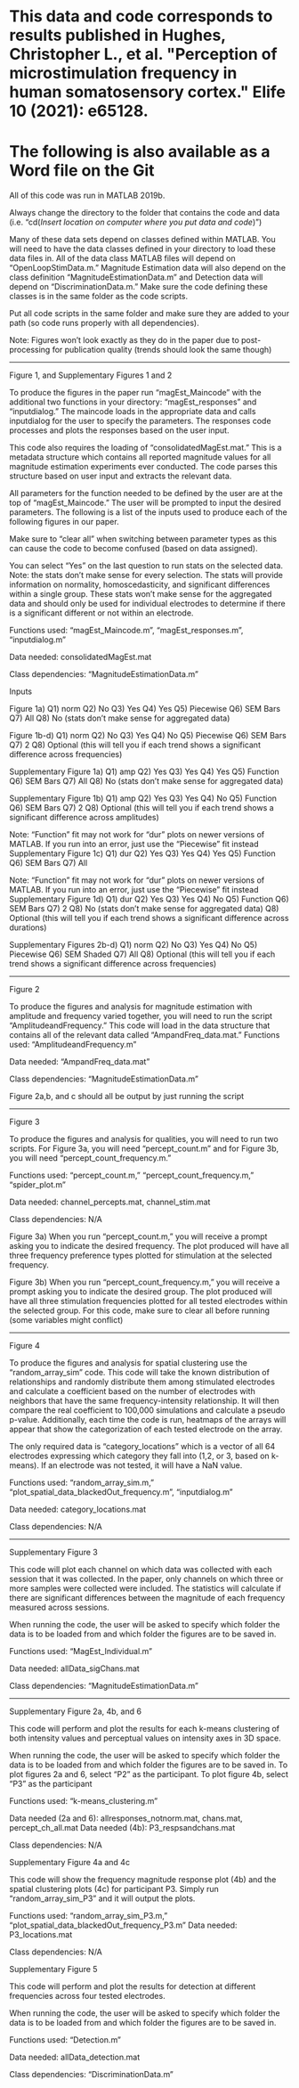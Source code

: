 # This data and code corresponds to results published in Hughes, Christopher L., et al. "Perception of microstimulation frequency in human somatosensory cortex." Elife 10 (2021): e65128.
# The following is also available as a Word file on the Git

All of this code was run in MATLAB 2019b. 

Always change the directory to the folder that contains the code and data (i.e. “cd(*Insert location on computer where you put data and code*)”)

Many of these data sets depend on classes defined within MATLAB. You will need to have the data classes defined in your directory to load these data files in. All of the data class MATLAB files will depend on “OpenLoopStimData.m.” Magnitude Estimation data will also depend on the class definition “MagnitudeEstimationData.m” and Detection data will depend on “DiscriminationData.m.” Make sure the code defining these classes is in the same folder as the code scripts.

Put all code scripts in the same folder and make sure they are added to your path (so code runs properly with all dependencies).

Note: Figures won’t look exactly as they do in the paper due to post-processing for publication quality (trends should look the same though)

---------------------------------------------------------------------------------------------------------------------------------------------------------

Figure 1, and Supplementary Figures 1 and 2

To produce the figures in the paper run “magEst_Maincode” with the additional two functions in your directory: “magEst_responses” and “inputdialog.” The maincode loads in the appropriate data and calls inputdialog for the user to specify the parameters. The responses code processes and plots the responses based on the user input. 

This code also requires the loading of “consolidatedMagEst.mat.” This is a metadata structure which contains all reported magnitude values for all magnitude estimation experiments ever conducted. The code parses this structure based on user input and extracts the relevant data. 

All parameters for the function needed to be defined by the user are at the top of “magEst_Maincode.” The user will be prompted to input the desired parameters. The following is a list of the inputs used to produce each of the following figures in our paper. 

Make sure to “clear all” when switching between parameter types as this can cause the code to become confused (based on data assigned). 

You can select “Yes” on the last question to run stats on the selected data. Note: the stats don’t make sense for every selection. The stats will provide information on normality, homoscedasticity, and significant differences within a single group. These stats won’t make sense for the aggregated data and should only be used for individual electrodes to determine if there is a significant different or not within an electrode.  

Functions used: “magEst_Maincode.m”, “magEst_responses.m”, “inputdialog.m”

Data needed: consolidatedMagEst.mat

Class dependencies: “MagnitudeEstimationData.m”


Inputs

Figure 1a) 
Q1) norm
Q2) No
Q3) Yes
Q4) Yes
Q5) Piecewise
Q6) SEM Bars
Q7) All
Q8) No (stats don’t make sense for aggregated data)

Figure 1b-d)
Q1) norm
Q2) No
Q3) Yes
Q4) No
Q5) Piecewise
Q6) SEM Bars
Q7) 2
Q8) Optional (this will tell you if each trend shows a significant difference across frequencies)

Supplementary Figure 1a) 
Q1) amp
Q2) Yes
Q3) Yes
Q4) Yes
Q5) Function
Q6) SEM Bars
Q7) All 
Q8) No (stats don’t make sense for aggregated data)

Supplementary Figure 1b)
Q1) amp
Q2) Yes
Q3) Yes
Q4) No
Q5) Function
Q6) SEM Bars
Q7) 2
Q8) Optional (this will tell you if each trend shows a significant difference across amplitudes)

Note: “Function” fit may not work for “dur” plots on newer versions of MATLAB. If you run into an error, just use the “Piecewise” fit instead
Supplementary Figure 1c)
Q1) dur
Q2) Yes
Q3) Yes
Q4) Yes
Q5) Function
Q6) SEM Bars
Q7) All

Note: “Function” fit may not work for “dur” plots on newer versions of MATLAB. If you run into an error, just use the “Piecewise” fit instead
Supplementary Figure 1d)
Q1) dur
Q2) Yes
Q3) Yes
Q4) No
Q5) Function
Q6) SEM Bars
Q7) 2
Q8) No (stats don’t make sense for aggregated data)
Q8) Optional (this will tell you if each trend shows a significant difference across durations)

Supplementary Figures 2b-d)
Q1) norm
Q2) No
Q3) Yes
Q4) No
Q5) Piecewise
Q6) SEM Shaded
Q7) All
Q8) Optional (this will tell you if each trend shows a significant difference across frequencies)

------------------------------------------------------------------------------------------------------------------------------------------
Figure 2

To produce the figures and analysis for magnitude estimation with amplitude and frequency varied together, you will need to run the script “AmplitudeandFrequency.” This code will load in the data structure that contains all of the relevant data called “AmpandFreq_data.mat.” 
Functions used: “AmplitudeandFrequency.m”

Data needed: “AmpandFreq_data.mat”

Class dependencies: “MagnitudeEstimationData.m”

Figure 2a,b, and c should all be output by just running the script


------------------------------------------------------------------------------------------------------------------------------------------
Figure 3

To produce the figures and analysis for qualities, you will need to run two scripts. For Figure 3a, you will need “percept_count.m” and for Figure 3b, you will need “percept_count_frequency.m.”

Functions used: “percept_count.m,” “percept_count_frequency.m,” “spider_plot.m”

Data needed: channel_percepts.mat, channel_stim.mat

Class dependencies: N/A

Figure 3a)
When you run “percept_count.m,” you will receive a prompt asking you to indicate the desired frequency. The plot produced will have all three frequency preference types plotted for stimulation at the selected frequency.

Figure 3b)
When you run “percept_count_frequency.m,” you will receive a prompt asking you to indicate the desired group. The plot produced will have all three stimulation frequencies plotted for all tested electrodes within the selected group. For this code, make sure to clear all before running (some variables might conflict)

------------------------------------------------------------------------------------------------------------------------------------------

Figure 4

To produce the figures and analysis for spatial clustering use the “random_array_sim” code. This code will take the known distribution of relationships and randomly distribute them among stimulated electrodes and calculate a coefficient based on the number of electrodes with neighbors that have the same frequency-intensity relationship. It will then compare the real coefficient to 100,000 simulations and calculate a pseudo p-value.  Additionally, each time the code is run, heatmaps of the arrays will appear that show the categorization of each tested electrode on the array. 

The only required data is “category_locations” which is a vector of all 64 electrodes expressing which category they fall into (1,2, or 3, based on k-means). If an electrode was not tested, it will have a NaN value. 

Functions used: “random_array_sim.m,” “plot_spatial_data_blackedOut_frequency.m”, “inputdialog.m” 

Data needed: category_locations.mat

Class dependencies: N/A

------------------------------------------------------------------------------------------------------------------------------------------
Supplementary Figure 3

This code will plot each channel on which data was collected with each session that it was collected. In the paper, only channels on which three or more samples were collected were included. The statistics will calculate if there are significant differences between the magnitude of each frequency measured across sessions. 

When running the code, the user will be asked to specify which folder the data is to be loaded from and which folder the figures are to be saved in. 

Functions used: “MagEst_Individual.m”

Data needed: allData_sigChans.mat

Class dependencies: “MagnitudeEstimationData.m”

------------------------------------------------------------------------------------------------------------------------------------------

Supplementary Figure 2a, 4b, and 6

This code will perform and plot the results for each k-means clustering of both intensity values and perceptual values on intensity axes in 3D space.  

When running the code, the user will be asked to specify which folder the data is to be loaded from and which folder the figures are to be saved in. To plot figures 2a and 6, select “P2” as the participant. To plot figure 4b, select “P3” as the participant

Functions used: “k-means_clustering.m”

Data needed (2a and 6): allresponses_notnorm.mat, chans.mat, percept_ch_all.mat
Data needed (4b): P3_respsandchans.mat

Class dependencies: N/A


Supplementary Figure 4a and 4c

This code will show the frequency magnitude response plot (4b) and the spatial clustering plots (4c) for participant P3. Simply run “random_array_sim_P3” and it will output the plots.

Functions used: “random_array_sim_P3.m,” “plot_spatial_data_blackedOut_frequency_P3.m”
Data needed: P3_locations.mat

Class dependencies: N/A

Supplementary Figure 5

This code will perform and plot the results for detection at different frequencies across four tested electrodes.

When running the code, the user will be asked to specify which folder the data is to be loaded from and which folder the figures are to be saved in. 

Functions used: “Detection.m”

Data needed: allData_detection.mat

Class dependencies: “DiscriminationData.m”


